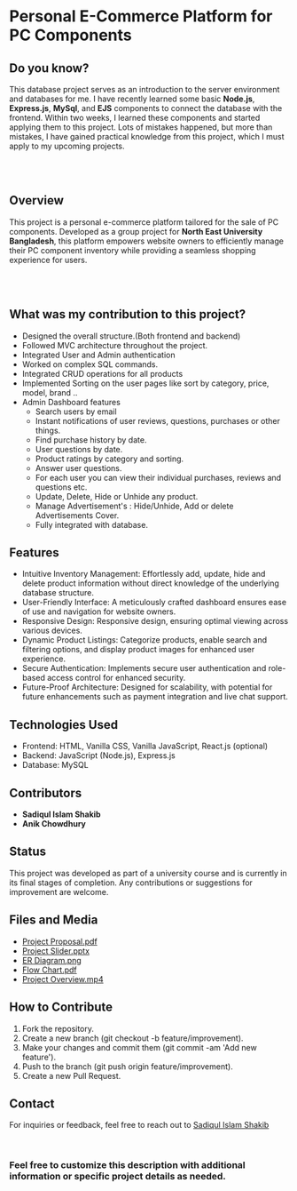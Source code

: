 # Personal E-Commerce Platform for PC Components

## Do you know?
<p>This database project serves as an introduction to the server environment and databases for me. I have recently learned some basic <b>Node.js</b>, <b>Express.js</b>, <b>MySql</b>, and <b>EJS</b> components to connect the database with the frontend. Within two weeks, I learned these components and started applying them to this project. Lots of mistakes happened, but more than mistakes, I have gained practical knowledge from this project, which I must apply to my upcoming projects.</p>
<br><br>

## Overview
<p>This project is a personal e-commerce platform tailored for the sale of PC components. Developed as a group project for <b>North East University Bangladesh</b>, this platform empowers website owners to efficiently manage their PC component inventory while providing a seamless shopping experience for users.</p><br><br>

## What was my contribution to this project?
- Designed the overall structure.(Both frontend and backend)
- Followed MVC architecture throughout the project.
- Integrated User and Admin authentication
- Worked on complex SQL commands.
- Integrated CRUD operations for all products
- Implemented Sorting on the user pages like sort by category, price, model, brand ..
- Admin Dashboard features
  - Search users by email
  - Instant notifications of user reviews, questions, purchases or other things.
  - Find purchase history by date.
  - User questions by date.
  - Product ratings by category and sorting.
  - Answer user questions.
  - For each user you can view their individual purchases, reviews and questions etc.
  - Update, Delete, Hide or Unhide any product.
  - Manage Advertisement's : Hide/Unhide, Add or delete Advertisements Cover.
  - Fully integrated with database.

## Features
- Intuitive Inventory Management: Effortlessly add, update, hide and delete product information without direct knowledge of the underlying database structure.
- User-Friendly Interface: A meticulously crafted dashboard ensures ease of use and navigation for website owners.
- Responsive Design: Responsive design, ensuring optimal viewing across various devices.
- Dynamic Product Listings: Categorize products, enable search and filtering options, and display product images for enhanced user experience.
- Secure Authentication: Implements secure user authentication and role-based access control for enhanced security.
- Future-Proof Architecture: Designed for scalability, with potential for future enhancements such as payment integration and live chat support.

## Technologies Used
- Frontend: HTML, Vanilla CSS, Vanilla JavaScript, React.js (optional)
- Backend: JavaScript (Node.js), Express.js
- Database: MySQL

## Contributors
- <b>Sadiqul Islam Shakib</b>
- <b>Anik Chowdhury</b>

## Status
<p>This project was developed as part of a university course and is currently in its final stages of completion. Any contributions or suggestions for improvement are welcome.</p>

## Files and Media
- [Project Proposal.pdf](https://drive.google.com/file/d/124WgAUmIx9Fp4VSmY-JRE8cgB9e2SvFb/view?usp=sharing)
- [Project Slider.pptx](https://docs.google.com/presentation/d/1MOsdJX31ZZLsQJErCeDNE5GgJEjxN9wY/edit?usp=sharing&ouid=105383669355188695909&rtpof=true&sd=true)
- [ER Diagram.png](https://drive.google.com/file/d/17eXUZBf9KvDg9y1P7fzvkXfYdzZyNg3r/view?usp=drive_link)
- [Flow Chart.pdf](https://drive.google.com/file/d/1kLo9mgk2Er5pZVLdZl7RKzhDSN-LwhTD/view?usp=sharing)
- [Project Overview.mp4](https://drive.google.com/file/d/1ej4blzkYd6M2zhHDBxXeMDc74AiJufUQ/view?usp=drivesdk)

## How to Contribute
1. Fork the repository.
2. Create a new branch (git checkout -b feature/improvement).
3. Make your changes and commit them (git commit -am 'Add new feature').
4. Push to the branch (git push origin feature/improvement).
5. Create a new Pull Request.

## Contact
For inquiries or feedback, feel free to reach out to [Sadiqul Islam Shakib](mailto:sadiqul.islam.shakib21@gmail.com)

<br>

### Feel free to customize this description with additional information or specific project details as needed.
